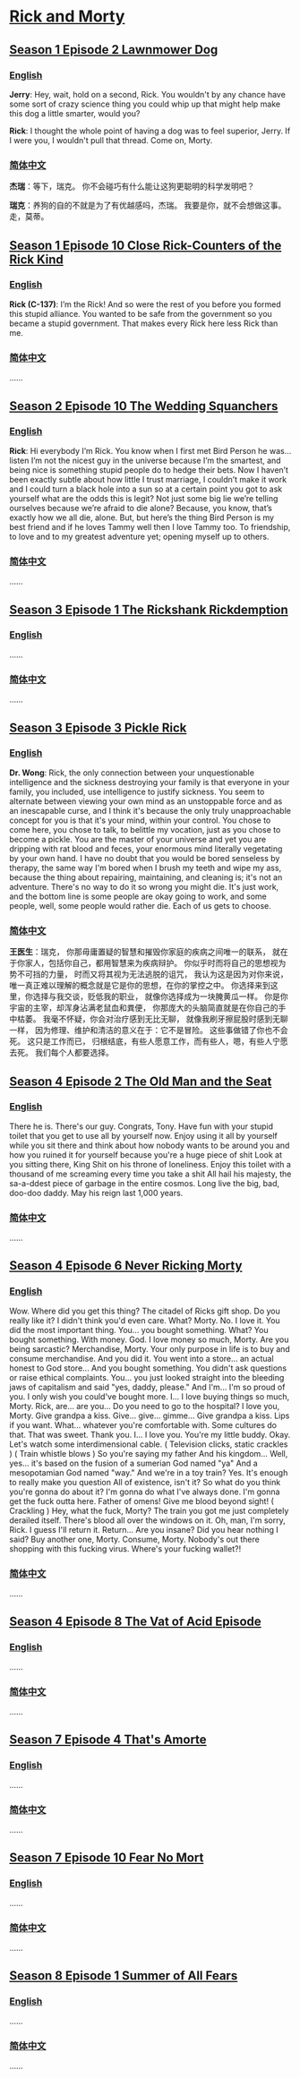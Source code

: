 # [Rick and Morty](https://www.adultswim.com/videos/rick-and-morty)

## [Season 1 Episode 2 Lawnmower Dog](https://www.imdb.com/title/tt3333824/)

### [English](https://rickandmorty.fandom.com/wiki/Lawnmower_Dog/Transcript)

**Jerry**: Hey, wait, hold on a second, Rick.
You wouldn't by any chance have some sort of crazy science thing
you could whip up
that might help make this dog a little smarter,
would you?

**Rick**: I thought the whole point of having a dog
was to feel superior, Jerry.
If I were you,
I wouldn't pull that thread.
Come on, Morty.

### [简体中文](https://bangumi.tv/ep/359052)

**杰瑞**：等下，瑞克。
你不会碰巧有什么能让这狗更聪明的科学发明吧？

**瑞克**：养狗的自的不就是为了有优越感吗，杰瑞。
我要是你，就不会想做这事。
走，莫蒂。

## [Season 1 Episode 10 Close Rick-Counters of the Rick Kind](https://www.imdb.com/title/tt3333846/)

### [English](https://rickandmorty.fandom.com/wiki/Close_Rick-Counters_of_the_Rick_Kind/Transcript)

**Rick (C-137)**: I’m the Rick!
And so were the rest of you before you formed this stupid alliance.
You wanted to be safe from the government so you became a stupid government.
That makes every Rick here less Rick than me.

### [简体中文](https://bangumi.tv/ep/359060)

……

## [Season 2 Episode 10 The Wedding Squanchers](https://www.imdb.com/title/tt4832278/)

### [English](https://rickandmorty.fandom.com/wiki/The_Wedding_Squanchers/Transcript)

**Rick**: Hi everybody I’m Rick.
You know when I first met Bird Person he was…
listen I’m not the nicest guy in the universe because I’m the smartest,
and being nice is something stupid people do to hedge their bets.
Now I haven’t been exactly subtle about how little I trust marriage,
I couldn’t make it work
and I could turn a black hole into a sun
so at a certain point you got to ask yourself what are the odds this is legit?
Not just some big lie we’re telling ourselves because we’re afraid to die alone?
Because, you know, that’s exactly how we all die, alone.
But, but here’s the thing Bird Person is my best friend
and if he loves Tammy well then I love Tammy too.
To friendship,
to love and to my greatest adventure yet;
opening myself up to others.

### [简体中文](https://bangumi.tv/ep/552140)

……

## [Season 3 Episode 1 The Rickshank Rickdemption](https://www.imdb.com/title/tt5218228/)

### [English](https://rickandmorty.fandom.com/wiki/The_Rickshank_Rickdemption/Transcript)

……

### [简体中文](https://bangumi.tv/ep/711224)

……

## [Season 3 Episode 3 Pickle Rick](https://www.imdb.com/title/tt5218268/)

### [English](https://rickandmorty.fandom.com/wiki/Pickle_Rick/Transcript)

**Dr. Wong**: Rick,
the only connection between your unquestionable intelligence
and the sickness destroying your family
is that everyone in your family,
you included,
use intelligence to justify sickness.
You seem to alternate between viewing your own mind as an unstoppable force
and as an inescapable curse,
and I think it's because the only truly unapproachable concept for you
is that it's your mind,
within your control.
You chose to come here, you chose to talk,
to belittle my vocation,
just as you chose to become a pickle.
You are the master of your universe
and yet you are dripping with rat blood and feces,
your enormous mind literally vegetating by your own hand.
I have no doubt that you would be bored senseless by therapy,
the same way I'm bored when I brush my teeth and wipe my ass,
because the thing about repairing,
maintaining,
and cleaning is;
it's not an adventure.
There's no way to do it so wrong you might die.
It's just work, and the bottom line
is some people are okay going to work,
and some people,
well,
some people would rather die.
Each of us gets to choose.

### [简体中文](https://bangumi.tv/ep/718062)

**王医生**：瑞克，
你那毋庸置疑的智慧和摧毁你家庭的疾病之间唯一的联系，
就在于你家人，包括你自己，都用智慧来为疾病辩护。
你似乎时而将自己的思想视为势不可挡的力量，
时而又将其视为无法逃脱的诅咒，
我认为这是因为对你来说，
唯一真正难以理解的概念就是它是你的思想，在你的掌控之中。
你选择来到这里，你选择与我交谈，贬低我的职业，
就像你选择成为一块腌黄瓜一样。
你是你宇宙的主宰，却浑身沾满老鼠血和粪便，
你那庞大的头脑简直就是在你自己的手中枯萎。
我毫不怀疑，你会对治疗感到无比无聊，
就像我刷牙擦屁股时感到无聊一样，
因为修理、维护和清洁的意义在于：它不是冒险。
这些事做错了你也不会死。
这只是工作而已，
归根结底，有些人愿意工作，而有些人，嗯，有些人宁愿去死。
我们每个人都要选择。

## [Season 4 Episode 2 The Old Man and the Seat](https://www.imdb.com/title/tt10655676/)

### [English](https://rickandmorty.fandom.com/wiki/The_Old_Man_and_the_Seat/Transcript)

There he is. There's our guy.
Congrats, Tony.
Have fun with your stupid toilet
that you get to use all by yourself now.
Enjoy using it all by yourself while you sit there
and think about how nobody wants to be around you
and how you ruined it for yourself
because you're a huge piece of shit
Look at you sitting there,
King Shit on his throne of loneliness.
Enjoy this toilet with a thousand of me
screaming every time you take a shit
All hail his majesty,
the sa-a-ddest piece of garbage in the entire cosmos.
Long live the big, bad, doo-doo daddy.
May his reign last 1,000 years.

### [简体中文](https://bangumi.tv/ep/917310)

……

## [Season 4 Episode 6 Never Ricking Morty](https://www.imdb.com/title/tt10655686/)

### [English](https://rickandmorty.fandom.com/wiki/Never_Ricking_Morty/Transcript)

Wow. Where did you get this thing?
The citadel of Ricks gift shop.
Do you really like it?
I didn't think you'd even care. What? Morty.
No. I love it. You did the most important thing.
You... you bought something. What? You bought something.
With money. God. I love money so much, Morty.
Are you being sarcastic?
Merchandise, Morty.
Your only purpose in life is to buy and consume merchandise.
And you did it. You went into a store...
an actual honest to God store...
And you bought something.
You didn't ask questions or raise ethical complaints.
You... you just looked straight into the bleeding jaws of capitalism
and said "yes, daddy, please." And I'm...
I'm so proud of you.
I only wish you could've bought more.
I... I love buying things so much, Morty.
Rick, are... are you... Do you need to go to the hospital?
I love you, Morty. Give grandpa a kiss.
Give... give... gimme... Give grandpa a kiss.
Lips if you want. What... whatever you're comfortable with.
Some cultures do that.
That was sweet. Thank you. I... I love you.
You're my little buddy.
Okay. Let's watch some interdimensional cable.
( Television clicks, static crackles ) ( Train whistle blows )
So you're saying my father And his kingdom...
Well, yes... it's based on the fusion of a sumerian God named "ya"
And a mesopotamian God named "way."
And we're in a toy train?
Yes. It's enough to really make you question All of existence, isn't it?
So what do you think you're gonna do about it?
I'm gonna do what I've always done.
I'm gonna get the fuck outta here. Father of omens!
Give me blood beyond sight! ( Crackling ) Hey, what the fuck, Morty?
The train you got me just completely derailed itself.
There's blood all over the windows on it. Oh, man, I'm sorry, Rick.
I guess I'll return it. Return... Are you insane?
Did you hear nothing I said? Buy another one, Morty.
Consume, Morty. Nobody's out there shopping with this fucking virus.
Where's your fucking wallet?!

### [简体中文](https://bangumi.tv/ep/922915)

……

## [Season 4 Episode 8 The Vat of Acid Episode](https://www.imdb.com/title/tt10655692/)

### [English](https://rickandmorty.fandom.com/wiki/The_Vat_of_Acid_Episode/Transcript)

……

### [简体中文](https://bangumi.tv/ep/922917)

……

## [Season 7 Episode 4 That's Amorte](https://www.imdb.com/title/tt29371869/)

### [English](https://rickandmorty.fandom.com/wiki/That%27s_Amorte/Transcript)

……

### [简体中文](https://bangumi.tv/ep/1220567)

……

## [Season 7 Episode 10 Fear No Mort](https://www.imdb.com/title/tt29371876/)

### [English](https://rickandmorty.fandom.com/wiki/Fear_No_Mort/Transcript)

……

### [简体中文](https://bangumi.tv/ep/1220573)

……

## [Season 8 Episode 1 Summer of All Fears](https://www.imdb.com/title/tt28608179/)

### [English](https://rickandmorty.fandom.com/wiki/Summer_of_All_Fears/Transcript)

……

### [简体中文](https://bangumi.tv/ep/1483751)

……
